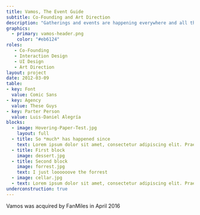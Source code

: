 ```yaml
---
title: Vamos, The Event Guide
subtitle: Co-Founding and Art Direction
description: "Gatherings and events are happening everywhere and all the time, but how do you keep up with where and when – maybe more important: how do you know what you'll like? My co-founders and myself aimed to answer these questions with an iOS and Android App, that makes it easy to know where to crowd will go to."
graphics:
  - primary: vamos-header.png
    color: "#eb6124"
roles:
   - Co-Founding
   - Interaction Design
   - UI Design
   - Art Direction
layout: project
date: 2012-03-09
table:
- key: Font
  value: Comic Sans
- key: Agency
  value: These Guys
- key: Parter Person
  value: Luis-Daniel Alegría
blocks:
  - image: Hovering-Paper-Test.jpg
    layout: full
  - title: So *much* has happened since
    text: Lorem ipsum dolor sit amet, consectetur adipiscing elit. Praesent commodo varius massa, quis rhoncus enim viverra vel. Fusce vehicula mi quis felis pretium vel eleifend est mattis. Pellentesque cursus scelerisque arcu, volutpat venenatis augue dictum id.
  - title: First block
    image: dessert.jpg
  - title: Second block
    image: forrest.jpg
    text: I just loooooove the forrest
  - image: cellar.jpg
  - text: Lorem ipsum dolor sit amet, consectetur adipiscing elit. Praesent commodo varius massa, quis rhoncus enim viverra vel. Fusce vehicula mi quis felis pretium vel eleifend est mattis. Pellentesque cursus scelerisque arcu, volutpat venenatis augue dictum id.
underconstruction: true
---
```


Vamos was acquired by FanMiles in April 2016
